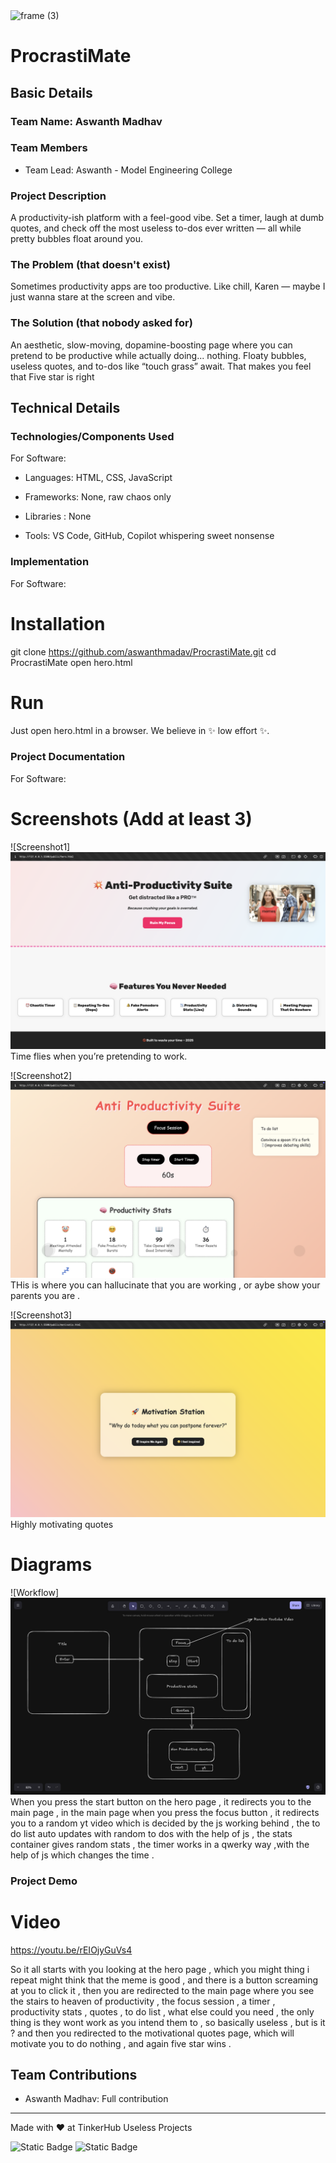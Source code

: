 <img width="3188" height="1202" alt="frame (3)" src="https://github.com/user-attachments/assets/517ad8e9-ad22-457d-9538-a9e62d137cd7" />


# ProcrastiMate


## Basic Details
### Team Name: Aswanth Madhav 


### Team Members
- Team Lead: Aswanth - Model Engineering College


### Project Description
A productivity-ish platform with a feel-good vibe. Set a timer, laugh at dumb quotes, and check off the most useless to-dos ever written — all while pretty bubbles float around you.

### The Problem (that doesn't exist)
Sometimes productivity apps are too productive. Like chill, Karen — maybe I just wanna stare at the screen and vibe.



### The Solution (that nobody asked for)
An aesthetic, slow-moving, dopamine-boosting page where you can pretend to be productive while actually doing... nothing. Floaty bubbles, useless quotes, and to-dos like “touch grass” await. That makes you feel that Five star is right 



## Technical Details
### Technologies/Components Used
For Software:
- Languages: HTML, CSS, JavaScript

- Frameworks: None, raw chaos only

- Libraries : None

- Tools: VS Code, GitHub, Copilot whispering sweet nonsense



### Implementation
For Software:
# Installation
git clone https://github.com/aswanthmadav/ProcrastiMate.git
cd ProcrastiMate
open hero.html

# Run
Just open hero.html in a browser. We believe in ✨ low effort ✨.

### Project Documentation
For Software:

# Screenshots (Add at least 3)
![Screenshot1] ![alt text](<hero page.png>)
Time flies when you’re pretending to work.

![Screenshot2]![alt text](index.png)
THis is where you can hallucinate that you are working , or aybe show your parents you are . 

![Screenshot3]![alt text](<3rd page.png>)
Highly motivating quotes 

# Diagrams
![Workflow]![alt text](workflow.png)
When you press the start button on the hero page , it redirects you to the main page , in the main page when you press the focus button , it redirects you to a random yt video which is decided by the js working behind , the to do list auto updates with random to dos with the help of js  , the stats container gives random stats , the timer works in a qwerky way ,with the help of js which changes the time . 





### Project Demo
# Video
https://youtu.be/rEIOjyGuVs4

So it all starts with you looking at the hero page , which you might thing i repeat might think that the meme is good , and there is a button screaming at you to click it , then you are redirected to the main page where you see the stairs to heaven of productivity , the focus session , a timer , productivity stats , quotes , to do list , what else could you need , the only thing is they wont work as you intend them to , so basically useless , but is it ? and then you redirected to the motivational quotes page, which will motivate you to do nothing , and again five star wins . 



## Team Contributions
- Aswanth Madhav: Full contribution

---
Made with ❤️ at TinkerHub Useless Projects 

![Static Badge](https://img.shields.io/badge/TinkerHub-24?color=%23000000&link=https%3A%2F%2Fwww.tinkerhub.org%2F)
![Static Badge](https://img.shields.io/badge/UselessProjects--25-25?link=https%3A%2F%2Fwww.tinkerhub.org%2Fevents%2FQ2Q1TQKX6Q%2FUseless%2520Projects)


